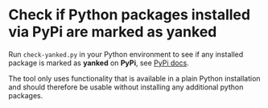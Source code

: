 # Check if Python packages installed via PyPi are marked as yanked

Run `check-yanked.py` in your Python environment to see if any installed package
is marked as **yanked** on __PyPi__, see [PyPi docs](https://docs.pypi.org/project-management/yanking/).

The tool only uses functionality that is available in a plain Python installation and
should therefore be usable without installing any additional python packages.